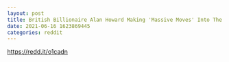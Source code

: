 ```yaml
--- 
layout: post 
title: British Billionaire Alan Howard Making 'Massive Moves' Into The Crypto Space 
date: 2021-06-16 1623869445 
categories: reddit 
--- 
```

https://redd.it/o1cadn